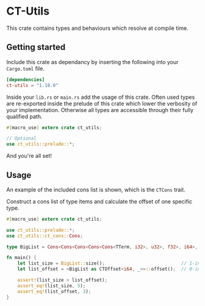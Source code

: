 # CT-Utils

This crate contains types and behaviours which resolve at compile time.

## Getting started

Include this crate as dependancy by inserting the following into your `Cargo.toml` file.

```toml
[dependencies]
ct-utils = "1.10.0"
```

Inside your `lib.rs` or `main.rs` add the usage of this crate.
Often used types are re-exported inside the prelude of this crate which lower the
verbosity of your implementation. Otherwise all types are accessible through their fully
qualified path.

```rust
#[macro_use] extern crate ct_utils;

// Optional
use ct_utils::prelude::*;
```

And you're all set!

## Usage

An example of the included cons list is shown, which is the `CTCons` trait.

Construct a cons list of type items and calculate the offset of one specific type.

```rust
#[macro_use] extern crate ct_utils;

use ct_utils::prelude::*;
use ct_utils::ct_cons::Cons;

type BigList = Cons<Cons<Cons<Cons<Cons<TTerm, i32>, u32>, f32>, i64>, usize>;

fn main() {
	let list_size = BigList::size();							// 1-indexed
	let list_offset = <BigList as CTOffset<i64, _>>::offset(); 	// 0-indexed

	assert!(list_size > list_offset);
	assert_eq!(list_size, 5);
	assert_eq!(list_offset, 3);
}
```
